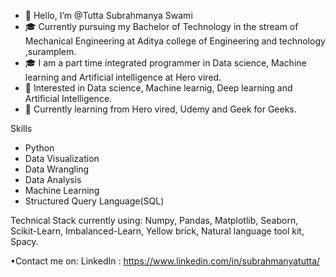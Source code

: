 - 👋 Hello, I’m @Tutta Subrahmanya Swami
- 🎓 Currently pursuing my Bachelor of Technology in the stream of Mechanical Engineering at Aditya college of Engineering and technology ,suramplem.
- 🎓 I am a part time integrated programmer in Data science, Machine learning and Artificial intelligence at Hero vired.
- 👀 Interested in Data science, Machine learnig, Deep learning and Artificial Intelligence.
- 🌱 Currently learning from Hero vired, Udemy and Geek for Geeks.

Skills
- Python
- Data Visualization
- Data Wrangling
- Data Analysis
- Machine Learning
- Structured Query Language(SQL)

Technical Stack currently using:
Numpy, Pandas, Matplotlib, Seaborn, Scikit-Learn, Imbalanced-Learn, Yellow brick, Natural language tool kit, Spacy.

•Contact me on:
LinkedIn : https://www.linkedin.com/in/subrahmanyatutta/

